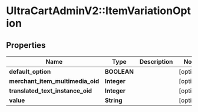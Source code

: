 # UltraCartAdminV2::ItemVariationOption

## Properties
Name | Type | Description | Notes
------------ | ------------- | ------------- | -------------
**default_option** | **BOOLEAN** |  | [optional] 
**merchant_item_multimedia_oid** | **Integer** |  | [optional] 
**translated_text_instance_oid** | **Integer** |  | [optional] 
**value** | **String** |  | [optional] 


